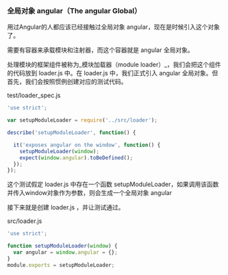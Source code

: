 ### 全局对象 angular（The angular Global）

用过Angular的人都应该已经接触过全局对象 angular，现在是时候引入这个对象了。

需要有容器来承载模块和注射器，而这个容器就是 angular 全局对象。

处理模块的框架组件被称为_模块加载器（module loader）_，我们会把这个组件的代码放到 loader.js 中。在 loader.js 中，我们正式引入 angular 全局对象。但首先，我们会按照惯例创建对应的测试代码。

test/loader\_spec.js

```js
'use strict';

var setupModuleLoader = require('../src/loader');

describe('setupModuleLoader', function() {

  it('exposes angular on the window', function() {
    setupModuleLoader(window);
    expect(window.angular).toBeDefined();
  });
});
```

这个测试假定 loader.js 中存在一个函数 setupModuleLoader，如果调用该函数并传入window对象作为参数，则会生成一个全局对象 angular

接下来就是创建 loader.js ，并让测试通过。

src/loader.js

```js
'use strict';

function setupModuleLoader(window) {
  var angular = window.angular = {};
}
module.exports = setupModuleLoader;
```




